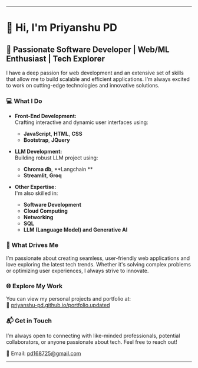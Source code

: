 

---

# 👋 Hi, I'm **Priyanshu PD**

## 🌟 **Passionate Software Developer | Web/ML Enthusiast | Tech Explorer**

I have a deep passion for web development and an extensive set of skills that allow me to build scalable and efficient applications. I’m always excited to work on cutting-edge technologies and innovative solutions.

### 💻 **What I Do**

- **Front-End Development:**  
  Crafting interactive and dynamic user interfaces using:
  - **JavaScript**, **HTML**, **CSS**
  - **Bootstrap**, **JQuery**

- **LLM Development:**  
  Building robust LLM project using:
  - **Chroma db**, **Langchain **
  - **Streamlit**, **Groq**

- **Other Expertise:**  
  I'm also skilled in:
  - **Software Development**
  - **Cloud Computing**
  - **Networking**
  - **SQL**
  - **LLM (Language Model) and Generative AI**

### 🚀 **What Drives Me**

I’m passionate about creating seamless, user-friendly web applications and love exploring the latest tech trends. Whether it's solving complex problems or optimizing user experiences, I always strive to innovate.

### 🌐 **Explore My Work**

You can view my personal projects and portfolio at:  
🔗 [priyanshu-pd.github.io/portfolio.updated](https://priyanshu-pd.github.io/portfolio.updated/)

### 📬 **Get in Touch**

I’m always open to connecting with like-minded professionals, potential collaborators, or anyone passionate about tech. Feel free to reach out!

📧 Email: [pd168725@gmail.com](mailto:pd168725@gmail.com)

---

